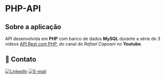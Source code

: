 # PHP-API

## Sobre a aplicação
API desenvolvida em __PHP__ com banco de dados __MySQL__ durante a série de 3 vídeos [API Rest com PHP](https://www.youtube.com/watch?v=2UQ7n_GBH58), do canal do _Rafael Capoani_ no __Youtube__.<br />


## :email: Contato

[![LinkedIn](https://img.shields.io/badge/LinkedIn-0077B5?style=for-the-badge&logo=linkedin&logoColor=white)](https://www.linkedin.com/in/luiz-s-de-oliveira-6b6067210)
[![E-mail](https://img.shields.io/badge/Gmail-D14836?style=for-the-badge&logo=gmail&logoColor=white)](mailto:luiiz.silverio@gmail.com)
